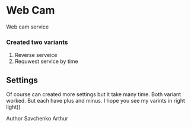 # Web Cam
Web cam service

### Created two variants
1. Reverse serveice
2. Requwest service by time

## Settings
Of course can created more settings but it take many time.
Both variant worked. But each have plus and minus. 
I hope you see my varints in right light))

Author
Savchenko Arthur
